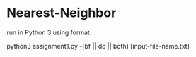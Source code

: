 # Nearest-Neighbor
run in Python 3 using format:

python3 assignment1.py -[bf || dc || both] [input-file-name.txt] 
